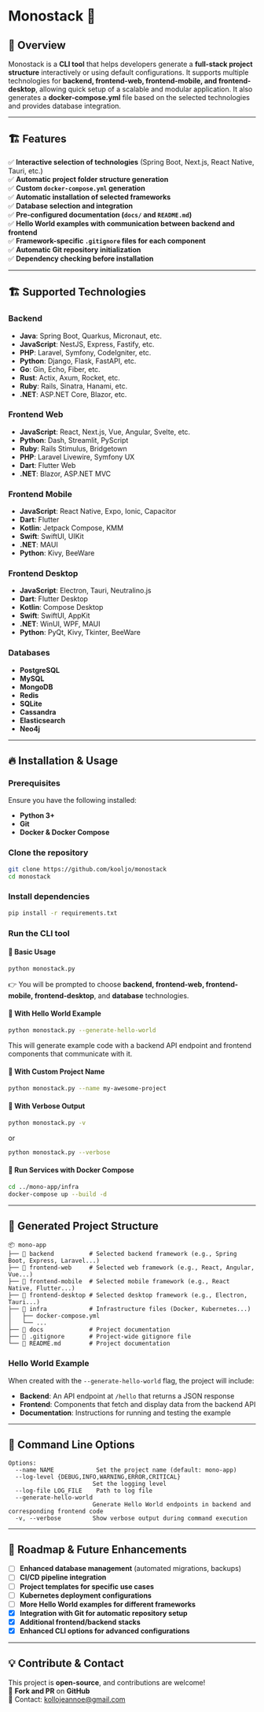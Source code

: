 # **Monostack 🚀**

## 📌 Overview
Monostack is a **CLI tool** that helps developers generate a **full-stack project structure** interactively or using default configurations. It supports multiple technologies for **backend, frontend-web, frontend-mobile, and frontend-desktop**, allowing quick setup of a scalable and modular application. It also generates a **docker-compose.yml** file based on the selected technologies and provides database integration.

---

## 🏗 **Features**
✅ **Interactive selection of technologies** (Spring Boot, Next.js, React Native, Tauri, etc.)  
✅ **Automatic project folder structure generation**  
✅ **Custom `docker-compose.yml` generation**  
✅ **Automatic installation of selected frameworks**  
✅ **Database selection and integration**  
✅ **Pre-configured documentation (`docs/` and `README.md`)**  
✅ **Hello World examples with communication between backend and frontend**  
✅ **Framework-specific `.gitignore` files for each component**  
✅ **Automatic Git repository initialization**  
✅ **Dependency checking before installation**  

---

## 🏗 Supported Technologies
### **Backend**
- **Java**: Spring Boot, Quarkus, Micronaut, etc.
- **JavaScript**: NestJS, Express, Fastify, etc.
- **PHP**: Laravel, Symfony, CodeIgniter, etc.
- **Python**: Django, Flask, FastAPI, etc.
- **Go**: Gin, Echo, Fiber, etc.
- **Rust**: Actix, Axum, Rocket, etc.
- **Ruby**: Rails, Sinatra, Hanami, etc.
- **.NET**: ASP.NET Core, Blazor, etc.

### **Frontend Web**
- **JavaScript**: React, Next.js, Vue, Angular, Svelte, etc.
- **Python**: Dash, Streamlit, PyScript
- **Ruby**: Rails Stimulus, Bridgetown
- **PHP**: Laravel Livewire, Symfony UX
- **Dart**: Flutter Web
- **.NET**: Blazor, ASP.NET MVC

### **Frontend Mobile**
- **JavaScript**: React Native, Expo, Ionic, Capacitor
- **Dart**: Flutter
- **Kotlin**: Jetpack Compose, KMM
- **Swift**: SwiftUI, UIKit
- **.NET**: MAUI
- **Python**: Kivy, BeeWare

### **Frontend Desktop**
- **JavaScript**: Electron, Tauri, Neutralino.js
- **Dart**: Flutter Desktop
- **Kotlin**: Compose Desktop
- **Swift**: SwiftUI, AppKit
- **.NET**: WinUI, WPF, MAUI
- **Python**: PyQt, Kivy, Tkinter, BeeWare

### **Databases**
- **PostgreSQL**
- **MySQL**
- **MongoDB**
- **Redis**
- **SQLite**
- **Cassandra**
- **Elasticsearch**
- **Neo4j**

---

## 🔥 **Installation & Usage**
### **Prerequisites**
Ensure you have the following installed:
- **Python 3+**
- **Git**
- **Docker & Docker Compose**

### **Clone the repository**
```bash
git clone https://github.com/kooljo/monostack
cd monostack
```

### **Install dependencies**
```bash
pip install -r requirements.txt
```

### **Run the CLI tool**
#### 🔹 **Basic Usage**
```bash
python monostack.py
```
👉 You will be prompted to choose **backend, frontend-web, frontend-mobile, frontend-desktop**, and **database** technologies.

#### 🔹 **With Hello World Example**
```bash
python monostack.py --generate-hello-world
```
This will generate example code with a backend API endpoint and frontend components that communicate with it.

#### 🔹 **With Custom Project Name**
```bash
python monostack.py --name my-awesome-project
```

#### 🔹 **With Verbose Output**
```bash
python monostack.py -v
```
or
```bash
python monostack.py --verbose
```

#### 🔹 **Run Services with Docker Compose**
```bash
cd ../mono-app/infra
docker-compose up --build -d
```

---

## 📂 **Generated Project Structure**
```
📦 mono-app
├── 📁 backend          # Selected backend framework (e.g., Spring Boot, Express, Laravel...)
├── 📁 frontend-web     # Selected web framework (e.g., React, Angular, Vue...)
├── 📁 frontend-mobile  # Selected mobile framework (e.g., React Native, Flutter...)
├── 📁 frontend-desktop # Selected desktop framework (e.g., Electron, Tauri...)
├── 📁 infra            # Infrastructure files (Docker, Kubernetes...)
│   ├── docker-compose.yml
│   └── ...
├── 📁 docs             # Project documentation
├── 📜 .gitignore       # Project-wide gitignore file
└── 📜 README.md        # Project documentation
```

### **Hello World Example**
When created with the `--generate-hello-world` flag, the project will include:

- **Backend**: An API endpoint at `/hello` that returns a JSON response
- **Frontend**: Components that fetch and display data from the backend API
- **Documentation**: Instructions for running and testing the example

---

## 📌 Command Line Options
```
Options:
  --name NAME            Set the project name (default: mono-app)
  --log-level {DEBUG,INFO,WARNING,ERROR,CRITICAL}
                        Set the logging level
  --log-file LOG_FILE    Path to log file
  --generate-hello-world
                        Generate Hello World endpoints in backend and corresponding frontend code
  -v, --verbose         Show verbose output during command execution
```

---

## 📌 Roadmap & Future Enhancements
- [ ] **Enhanced database management** (automated migrations, backups)
- [ ] **CI/CD pipeline integration**
- [ ] **Project templates for specific use cases**
- [ ] **Kubernetes deployment configurations**
- [ ] **More Hello World examples for different frameworks**
- [x] **Integration with Git for automatic repository setup**
- [x] **Additional frontend/backend stacks**
- [x] **Enhanced CLI options for advanced configurations**

---

## 💡 **Contribute & Contact**
This project is **open-source**, and contributions are welcome!  
👥 **Fork and PR** on **GitHub**  
📩 Contact: [kollojeannoe@gmail.com](mailto:kollojeannoe@gmail.com)